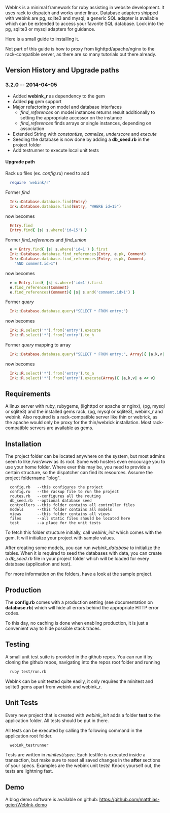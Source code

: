 WebInk is a minimal framework for ruby assisting in website development. It
uses rack to dispatch and works under linux. Database adapters shipped with
webink are pg, sqlite3 and mysql; a generic SQL adapter is available which can
be extended to access your favorite SQL database. Look into the pg, sqlite3 or
mysql adapters for guidance.

Here is a small guide to installing it.

Not part of this guide is how to proxy from lighttpd/apache/nginx to the
rack-compatible server, as there are so many tutorials out there already.


## Version History and Upgrade paths

### 3.2.0 -- 2014-04-05

* Added **webink_r** as dependency to the gem
* Added **pg** gem support
* Major refactoring on model and database interfaces
  * *find_references* on model instances returns result additionally to
    setting the appropriate accessor on the instance
  * *find_references* finds arrays or single instances, depending on association
* Extended String with *constantize*, *camelize*, *underscore* and *execute*
* Seeding the database is now done by adding a **db_seed.rb** in the project
  folder
* Add testrunner to execute local unit tests

#### Upgrade path

Rack up files (ex. *config.ru*) need to add

```ruby
  require 'webink/r'
```

Former *find*

```ruby
  Ink::Database.database.find(Entry)
  Ink::Database.database.find(Entry, "WHERE id=15")
```

now becomes

```ruby
  Entry.find
  Entry.find{ |s| s.where('id=15') }
```

Former *find_references* and *find_union*

```ruby
  e = Entry.find{ |s| s.where('id=1') }.first
  Ink::Database.database.find_references(Entry, e.pk, Comment)
  Ink::Database.database.find_references(Entry, e.pk, Comment,
    "AND comment.id>1")
```

now becomes

```ruby
  e = Entry.find{ |s| s.where('id=1').first
  e.find_references(Comment)
  e.find_references(Comment){ |s| s.and('comment.id>1') }
```

Former *query*

```ruby
  Ink::Database.database.query("SELECT * FROM entry;")
```

now becomes

```ruby
  Ink::R.select('*').from('entry').execute
  Ink::R.select('*').from('entry').to_h
```

Former *query* mapping to array

```ruby
  Ink::Database.database.query("SELECT * FROM entry;", Array){ |a,k,v| a << v }
```

now becomes

```ruby
  Ink::R.select('*').from('entry').to_a
  Ink::R.select('*').from('entry').execute(Array){ |a,k,v| a << v}
```



## Requirements

A linux server with ruby, rubygems, (lighttpd or apache or nginx), (pg, mysql or
sqlite3) and the installed gems rack, (pg, mysql or sqlite3), webink_r and
webink.
Also required is a rack-compatible server like thin or webrick, as the apache
would only be proxy for the thin/webrick installation. Most rack-compatible
servers are available as gems.


## Installation

The project folder can be located anywhere on the system, but most admins
seem to like */var/www* as its root. Some web hosters even encourage you to
use your home folder. Where ever this may be, you need to provide a certain
structure, so the dispatcher can find its resources. Assume the project
foldername "blog".

```
  config.rb   --this configures the project
  config.ru   --the rackup file to run the project
  routes.rb   --configures all the routing
  db_seed.rb  --optional database seed
  controllers --this folder contains all controller files
  models      --this folder contains all models
  views       --this folder contains all views
  files       --all static files should be located here
  test        --a place for the unit tests
```

To fetch this folder structure initially, call *webink_init* which comes
with the gem. It will initialize your project with sample values.

After creating some models, you can run *webink_database* to initialize
the tables. When it is required to seed the databases with data, you can
create a *db_seed.rb* file in your project folder which will be loaded
for every database (application and test).

For more information on the folders, have a look at the sample project.


## Production

The **config.rb** comes with a production setting (see documentation on
**database.rb**) which will hide all errors behind the appropriate HTTP
error codes.

To this day, no caching is done when enabling production, it is just a
convenient way to hide possible stack traces.


## Testing

A small unit test suite is provided in the github repos. You can run it by
cloning the github repos, navigating into the repos root folder and running

```sh
  ruby test/run.rb
```

WebInk can be unit tested quite easily, it only requires the minitest and
sqlite3 gems apart from webink and webink_r.

## Unit Tests

Every new project that is created with *webink_init* adds a folder **test** to
the application folder. All tests should be put in there.

All tests can be executed by calling the following command in the application
root folder.

```sh
  webink_testrunner
```

Tests are written in *minitest/spec*. Each testfile is executed inside a
transaction, but make sure to reset all saved changes in the **after** sections
of your specs. Examples are the webink unit tests! Knock yourself out, the
tests are lightning fast.

## Demo

A blog demo software is available on github:
https://github.com/matthias-geier/WebInk-demo
